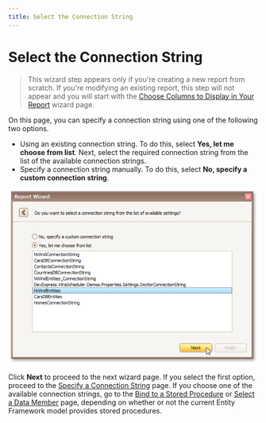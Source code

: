 ```yaml
---
title: Select the Connection String
---
```

# Select the Connection String
> This wizard step appears only if you're creating a new report from scratch. If you're modifying an existing report, this step will not appear and you will start with the [Choose Columns to Display in Your Report](../choose-columns-to-display-in-your-report.md) wizard page.

On this page, you can specify a connection string using one of the following two options.
* Using an existing connection string. To do this, select **Yes, let me choose from list**. Next, select the required connection string from the list of the available connection strings.
* Specify a connection string manually. To do this, select **No, specify a custom connection string**.

![RD_ReportWizard_EFSelectConnectionString](../../../../../../images/img23795.png)

Click **Next** to proceed to the next wizard page. If you select the first option, proceed to the [Specify a Connection String](../connect-to-a-database/specify-a-connection-string.md) page. If you choose one of the available connection strings, go to the [Bind to a Stored Procedure](bind-to-a-stored-procedure.md) or [Select a Data Member](select-a-data-member.md) page, depending on whether or not the current Entity Framework model provides stored procedures.